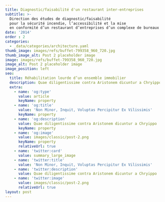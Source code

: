 ```yaml
---
title: Diagnostic/faisabilité d'un restaurant inter-entreprises
subtitle: >-
  Direction des études de diagnostic/faisabilité
  pour la sécurité incendie, l’accessibilité et la mise
  en conformité d’un restaurant d’entreprises d’un complexe de bureaux
date: '2014'
order : 2
categories:
  - _data/categories/architecture.yaml
thumb_image: images/refs/buffet-799358_960_720.jpg
thumb_image_alt: Post 2 placeholder image
image: images/refs/buffet-799358_960_720.jpg
image_alt: Post 2 placeholder image
image_position: left
seo:
  title: Réhabilitation lourde d’un ensemble immobilier
  description: Quae diligentissime contra Aristonem dicuntur a Chryippo
  extra:
    - name: 'og:type'
      value: article
      keyName: property
    - name: 'og:title'
      value: 'Non Minor, Inquit, Voluptas Percipitur Ex Vilissimis'
      keyName: property
    - name: 'og:description'
      value: Quae diligentissime contra Aristonem dicuntur a Chryippo
      keyName: property
    - name: 'og:image'
      value: images/classic/post-2.png
      keyName: property
      relativeUrl: true
    - name: 'twitter:card'
      value: summary_large_image
    - name: 'twitter:title'
      value: 'Non Minor, Inquit, Voluptas Percipitur Ex Vilissimis'
    - name: 'twitter:description'
      value: Quae diligentissime contra Aristonem dicuntur a Chryippo
    - name: 'twitter:image'
      value: images/classic/post-2.png
      relativeUrl: true
layout: post
---
```



